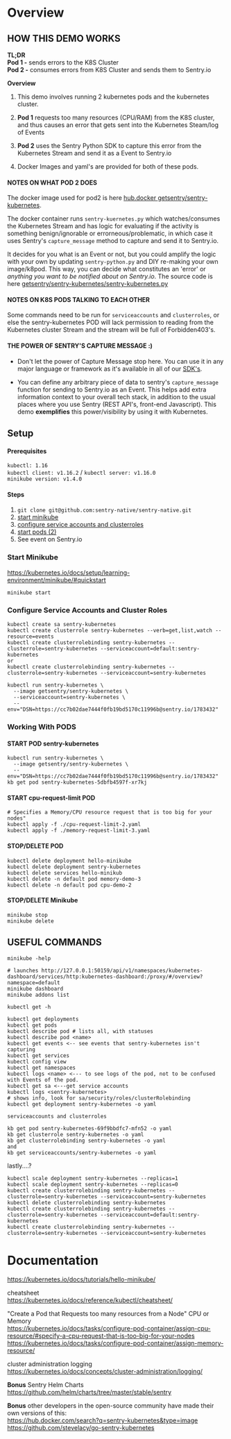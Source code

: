 # Overview
## HOW THIS DEMO WORKS
**TL;DR**  
**Pod 1 -** sends errors to the K8S Cluster  
**Pod 2 -** consumes errors from K8S Cluster and sends them to Sentry.io

**Overview**
1. This demo involves running 2 kubernetes pods and the kubernetes cluster.

2. **Pod 1** requests too many resources (CPU/RAM) from the K8S cluster, and thus causes an error that gets sent into the Kubernetes Steam/log of Events

3. **Pod 2** uses the Sentry Python SDK to capture this error from the Kubernetes Stream and send it as a Event to Sentry.io

4. Docker Images and yaml's are provided for both of these pods.

#### NOTES ON WHAT POD 2 DOES
The docker image used for pod2 is here [hub.docker getsentry/sentry-kubernetes](https://hub.docker.com/r/getsentry/sentry-kubernetes).

The docker container runs `sentry-kuernetes.py` which watches/consumes the Kubernetes Stream and has logic for evaluating if the activity is something benign/ignorable or errorneous/problematic, in which case it uses Sentry's `capture_message` method to capture and send it to Sentry.io.

It decides for you what is an Event or not, but you could amplify the logic with your own by updating `sentry-python.py` and DIY re-making your own image/k8pod. This way, you can decide what constitutes an 'error' or *anything you want to be notified about on Sentry.io*. The source code is here [getsentry/sentry-kubernetes/sentry-kubernetes.py](https://github.com/getsentry/sentry-kubernetes/blob/master/sentry-kubernetes.py)

#### NOTES ON K8S PODS TALKING TO EACH OTHER
Some commands need to be run for `serviceaccounts` and `clusterroles`, or else the sentry-kubernetes POD will lack permission to reading from the Kubernetes cluster Stream and the stream will be full of Forbidden403's.

#### THE POWER OF SENTRY'S CAPTURE MESSAGE :)

- Don't let the power of Capture Message stop here. You can use it in any major language or framework as it's available in all of our [SDK's](http://sentry.io/platforms). 

- You can define any arbitrary piece of data to sentry's `capture_message` function for sending to Sentry.io as an Event. This helps add extra information context to your overall tech stack, in addition to the usual places where you use Sentry (REST API's, front-end Javascript). This demo **exemplifies** this power/visibility by using it with Kubernetes.


## Setup
#### Prerequisites
`kubectl: 1.16`  
`kubectl client: v1.16.2` / `kubectl server: v1.16.0`  
`minikube version: v1.4.0`


#### Steps
1. `git clone git@github.com:sentry-native/sentry-native.git`
2. [start minikube](#start-minikube)
3. [configure service accounts and clusterroles](#Configure-Service-Accounts-and-Cluster-Roles)
4. [start pods (2)](#START-POD-sentry-kubernetes)
5. See event on Sentry.io

### Start Minikube
https://kubernetes.io/docs/setup/learning-environment/minikube/#quickstart  
```
minikube start
```

### Configure Service Accounts and Cluster Roles
```
kubectl create sa sentry-kubernetes
kubectl create clusterrole sentry-kubernetes --verb=get,list,watch --resource=events
kubectl create clusterrolebinding sentry-kubernetes --clusterrole=sentry-kubernetes --serviceaccount=default:sentry-kubernetes
or
kubectl create clusterrolebinding sentry-kubernetes --clusterrole=sentry-kubernetes --serviceaccount=sentry-kubernetes

kubectl run sentry-kubernetes \
  --image getsentry/sentry-kubernetes \
  --serviceaccount=sentry-kubernetes \
  --env="DSN=https://cc7b02dae7444f0fb19bd5170c11996b@sentry.io/1783432"
```

### Working With PODS

#### START POD sentry-kubernetes
```
kubectl run sentry-kubernetes \
  --image getsentry/sentry-kubernetes \
  --env="DSN=https://cc7b02dae7444f0fb19bd5170c11996b@sentry.io/1783432"
kb get pod sentry-kubernetes-5dbfb4597f-xr7kj
```
#### START cpu-request-limit POD
```
# Specifies a Memory/CPU resource request that is too big for your nodes"  
kubectl apply -f ./cpu-request-limit-2.yaml
kubectl apply -f ./memory-request-limit-3.yaml
```

#### STOP/DELETE POD
```
kubectl delete deployment hello-minikube
kubectl delete deployment sentry-kubernetes
kubectl delete services hello-minikub
kubectl delete -n default pod memory-demo-3
kubectl delete -n default pod cpu-demo-2
```

#### STOP/DELETE Minikube
```
minikube stop
minikube delete
```

## USEFUL COMMANDS
`minikube -help`
```
# launches http://127.0.0.1:50159/api/v1/namespaces/kubernetes-dashboard/services/http:kubernetes-dashboard:/proxy/#/overview?namespace=default
minikube dashboard
minikube addons list
```
`kubectl get -h`
```
kubectl get deployments
kubectl get pods
kubectl describe pod # lists all, with statuses
kubectl describe pod <name>
kubectl get events <-- see events that sentry-kubernetes isn't capturing
kubectl get services
kubectl config view
kubectl get namespaces
kubectl logs <name> <--- to see logs of the pod, not to be confused with Events of the pod.
kubectl get sa <---get service accounts
kubectl logs <sentry-kubernetes>
# shows info, look for sa/security/roles/clusterRolebinding
kubectl get deployment sentry-kubernetes -o yaml  
```
`serviceaccounts and clusterroles`
```
kb get pod sentry-kubernetes-69f9bbdfc7-mfn52 -o yaml
kb get clusterrole sentry-kubernetes -o yaml
kb get clusterrolebinding sentry-kubernetes -o yaml
and
kb get serviceaccounts/sentry-kubernetes -o yaml
```

lastly....?
```
kubectl scale deployment sentry-kubernetes --replicas=1
kubectl scale deployment sentry-kubernetes --replicas=0
kubectl create clusterrolebinding sentry-kubernetes --clusterrole=sentry-kubernetes --serviceaccount=sentry-kubernetes
kubectl delete clusterrolebinding sentry-kubernetes
kubectl create clusterrolebinding sentry-kubernetes --clusterrole=sentry-kubernetes --serviceaccount=default:sentry-kubernetes
kubectl create clusterrolebinding sentry-kubernetes --clusterrole=sentry-kubernetes --serviceaccount=sentry-kubernetes
```


# Documentation 
https://kubernetes.io/docs/tutorials/hello-minikube/  

cheatsheet  
https://kubernetes.io/docs/reference/kubectl/cheatsheet/  

"Create a Pod that Requests too many resources from a Node" CPU or Memory  
https://kubernetes.io/docs/tasks/configure-pod-container/assign-cpu-resource/#specify-a-cpu-request-that-is-too-big-for-your-nodes  
https://kubernetes.io/docs/tasks/configure-pod-container/assign-memory-resource/  

cluster administration logging  
https://kubernetes.io/docs/concepts/cluster-administration/logging/  

**Bonus** Sentry Helm Charts  
https://github.com/helm/charts/tree/master/stable/sentry  

**Bonus** other developers in the open-source community have made their own versions of this:  
https://hub.docker.com/search?q=sentry-kubernetes&type=image  
https://github.com/stevelacy/go-sentry-kubernetes  